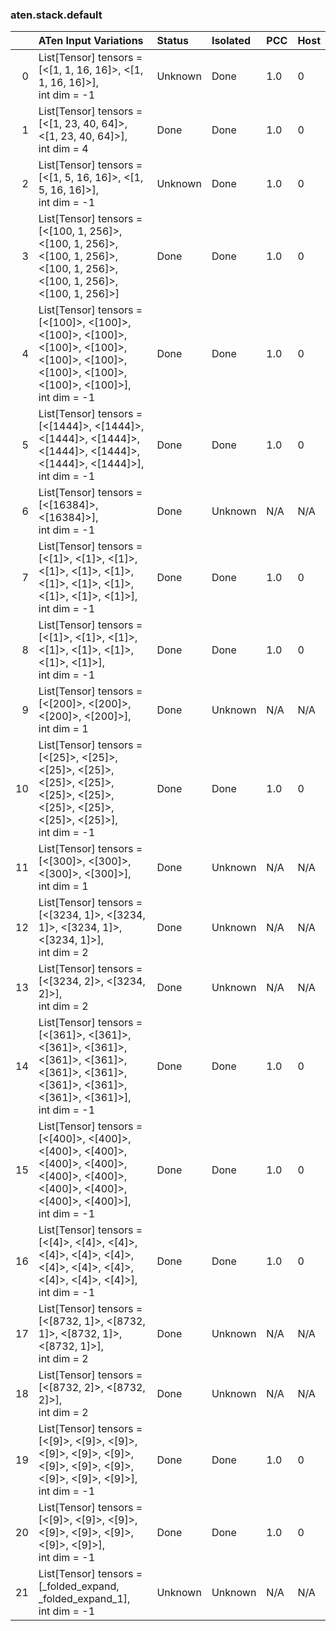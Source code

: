 ### aten.stack.default
|    | ATen Input Variations                                                                                                                                | Status   | Isolated   | PCC   | Host   |
|---:|:-----------------------------------------------------------------------------------------------------------------------------------------------------|:---------|:-----------|:------|:-------|
|  0 | List[Tensor] tensors = [<[1, 1, 16, 16]>, <[1, 1, 16, 16]>],<br>int dim = -1                                                                         | Unknown  | Done       | 1.0   | 0      |
|  1 | List[Tensor] tensors = [<[1, 23, 40, 64]>, <[1, 23, 40, 64]>],<br>int dim = 4                                                                        | Done     | Done       | 1.0   | 0      |
|  2 | List[Tensor] tensors = [<[1, 5, 16, 16]>, <[1, 5, 16, 16]>],<br>int dim = -1                                                                         | Unknown  | Done       | 1.0   | 0      |
|  3 | List[Tensor] tensors = [<[100, 1, 256]>, <[100, 1, 256]>, <[100, 1, 256]>, <[100, 1, 256]>, <[100, 1, 256]>, <[100, 1, 256]>]                        | Done     | Done       | 1.0   | 0      |
|  4 | List[Tensor] tensors = [<[100]>, <[100]>, <[100]>, <[100]>, <[100]>, <[100]>, <[100]>, <[100]>, <[100]>, <[100]>, <[100]>, <[100]>],<br>int dim = -1 | Done     | Done       | 1.0   | 0      |
|  5 | List[Tensor] tensors = [<[1444]>, <[1444]>, <[1444]>, <[1444]>, <[1444]>, <[1444]>, <[1444]>, <[1444]>],<br>int dim = -1                             | Done     | Done       | 1.0   | 0      |
|  6 | List[Tensor] tensors = [<[16384]>, <[16384]>],<br>int dim = -1                                                                                       | Done     | Unknown    | N/A   | N/A    |
|  7 | List[Tensor] tensors = [<[1]>, <[1]>, <[1]>, <[1]>, <[1]>, <[1]>, <[1]>, <[1]>, <[1]>, <[1]>, <[1]>, <[1]>],<br>int dim = -1                         | Done     | Done       | 1.0   | 0      |
|  8 | List[Tensor] tensors = [<[1]>, <[1]>, <[1]>, <[1]>, <[1]>, <[1]>, <[1]>, <[1]>],<br>int dim = -1                                                     | Done     | Done       | 1.0   | 0      |
|  9 | List[Tensor] tensors = [<[200]>, <[200]>, <[200]>, <[200]>],<br>int dim = 1                                                                          | Done     | Unknown    | N/A   | N/A    |
| 10 | List[Tensor] tensors = [<[25]>, <[25]>, <[25]>, <[25]>, <[25]>, <[25]>, <[25]>, <[25]>, <[25]>, <[25]>, <[25]>, <[25]>],<br>int dim = -1             | Done     | Done       | 1.0   | 0      |
| 11 | List[Tensor] tensors = [<[300]>, <[300]>, <[300]>, <[300]>],<br>int dim = 1                                                                          | Done     | Unknown    | N/A   | N/A    |
| 12 | List[Tensor] tensors = [<[3234, 1]>, <[3234, 1]>, <[3234, 1]>, <[3234, 1]>],<br>int dim = 2                                                          | Done     | Unknown    | N/A   | N/A    |
| 13 | List[Tensor] tensors = [<[3234, 2]>, <[3234, 2]>],<br>int dim = 2                                                                                    | Done     | Unknown    | N/A   | N/A    |
| 14 | List[Tensor] tensors = [<[361]>, <[361]>, <[361]>, <[361]>, <[361]>, <[361]>, <[361]>, <[361]>, <[361]>, <[361]>, <[361]>, <[361]>],<br>int dim = -1 | Done     | Done       | 1.0   | 0      |
| 15 | List[Tensor] tensors = [<[400]>, <[400]>, <[400]>, <[400]>, <[400]>, <[400]>, <[400]>, <[400]>, <[400]>, <[400]>, <[400]>, <[400]>],<br>int dim = -1 | Done     | Done       | 1.0   | 0      |
| 16 | List[Tensor] tensors = [<[4]>, <[4]>, <[4]>, <[4]>, <[4]>, <[4]>, <[4]>, <[4]>, <[4]>, <[4]>, <[4]>, <[4]>],<br>int dim = -1                         | Done     | Done       | 1.0   | 0      |
| 17 | List[Tensor] tensors = [<[8732, 1]>, <[8732, 1]>, <[8732, 1]>, <[8732, 1]>],<br>int dim = 2                                                          | Done     | Unknown    | N/A   | N/A    |
| 18 | List[Tensor] tensors = [<[8732, 2]>, <[8732, 2]>],<br>int dim = 2                                                                                    | Done     | Unknown    | N/A   | N/A    |
| 19 | List[Tensor] tensors = [<[9]>, <[9]>, <[9]>, <[9]>, <[9]>, <[9]>, <[9]>, <[9]>, <[9]>, <[9]>, <[9]>, <[9]>],<br>int dim = -1                         | Done     | Done       | 1.0   | 0      |
| 20 | List[Tensor] tensors = [<[9]>, <[9]>, <[9]>, <[9]>, <[9]>, <[9]>, <[9]>, <[9]>],<br>int dim = -1                                                     | Done     | Done       | 1.0   | 0      |
| 21 | List[Tensor] tensors = [_folded_expand, _folded_expand_1],<br>int dim = -1                                                                           | Unknown  | Unknown    | N/A   | N/A    |

